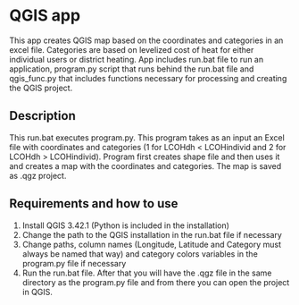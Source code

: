 # QGIS app

This app creates QGIS map based on the coordinates and categories in an excel file.
Categories are based on levelized cost of heat for either individual users or district heating. App includes run.bat file to run an application, program.py script that runs behind the run.bat file and qgis_func.py that includes functions necessary for processing and creating the QGIS project. 

## Description
This run.bat executes program.py. This program takes as an input an Excel file with
coordinates and categories (1 for LCOHdh < LCOHindivid and 2 for LCOHdh > LCOHindivid). Program first creates shape file
and then uses it and creates a map with the coordinates and categories. The map is saved as .qgz project.

## Requirements and how to use
1. Install QGIS 3.42.1 (Python is included in the installation)
2. Change the path to the QGIS installation in the run.bat file if necessary
3. Change paths, column names (Longitude, Latitude and Category must always be named that way) and category colors variables in the program.py file if necessary
4. Run the run.bat file. After that you will have the .qgz file in the same directory as the program.py file and from
    there you can open the project in QGIS.
